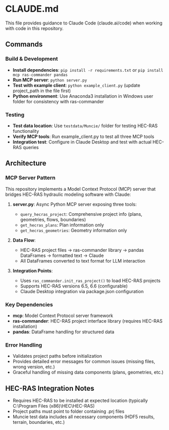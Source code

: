 # CLAUDE.md

This file provides guidance to Claude Code (claude.ai/code) when working with code in this repository.

## Commands

### Build & Development
- **Install dependencies**: `pip install -r requirements.txt` or `pip install mcp ras-commander pandas`
- **Run MCP server**: `python server.py`
- **Test with example client**: `python example_client.py` (update project_path in the file first)
- **Python environment**: Use Anaconda3 installation in Windows user folder for consistency with ras-commander

### Testing
- **Test data location**: Use `testdata/Muncie/` folder for testing HEC-RAS functionality
- **Verify MCP tools**: Run example_client.py to test all three MCP tools
- **Integration test**: Configure in Claude Desktop and test with actual HEC-RAS queries

## Architecture

### MCP Server Pattern
This repository implements a Model Context Protocol (MCP) server that bridges HEC-RAS hydraulic modeling software with Claude:

1. **server.py**: Async Python MCP server exposing three tools:
   - `query_hecras_project`: Comprehensive project info (plans, geometries, flows, boundaries)
   - `get_hecras_plans`: Plan information only
   - `get_hecras_geometries`: Geometry information only

2. **Data Flow**:
   - HEC-RAS project files → ras-commander library → pandas DataFrames → formatted text → Claude
   - All DataFrames converted to text format for LLM interaction

3. **Integration Points**:
   - Uses `ras_commander.init_ras_project()` to load HEC-RAS projects
   - Supports HEC-RAS versions 6.5, 6.6 (configurable)
   - Claude Desktop integration via package.json configuration

### Key Dependencies
- **mcp**: Model Context Protocol server framework
- **ras-commander**: HEC-RAS project interface library (requires HEC-RAS installation)
- **pandas**: DataFrame handling for structured data

### Error Handling
- Validates project paths before initialization
- Provides detailed error messages for common issues (missing files, wrong version, etc.)
- Graceful handling of missing data components (plans, geometries, etc.)

## HEC-RAS Integration Notes
- Requires HEC-RAS to be installed at expected location (typically C:\Program Files (x86)\HEC\HEC-RAS\)
- Project paths must point to folder containing .prj files
- Muncie test data includes all necessary components (HDF5 results, terrain, boundaries, etc.)
